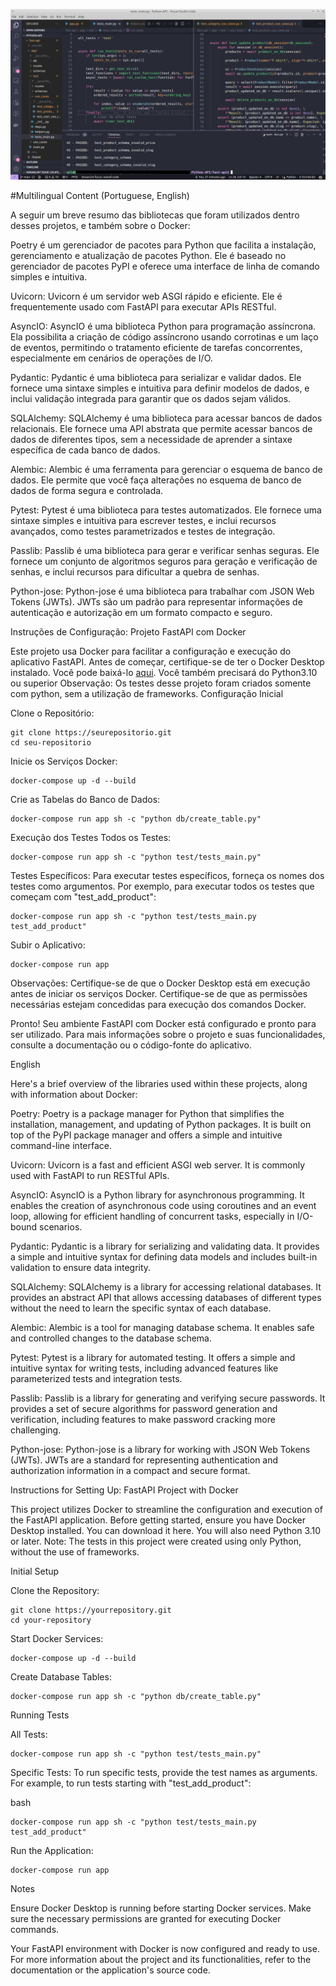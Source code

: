 ![tests](img/fastapi.png)



#Multilingual Content  (Portuguese, English)


A seguir um breve resumo das bibliotecas que foram utilizados dentro desses projetos, e também sobre o Docker:

Poetry é um gerenciador de pacotes para Python que facilita a instalação, gerenciamento e atualização de pacotes Python. Ele é baseado no gerenciador de pacotes PyPI e oferece uma interface de linha de comando simples e intuitiva.

Uvicorn: Uvicorn é um servidor web ASGI rápido e eficiente. Ele é frequentemente usado com FastAPI para executar APIs RESTful.

AsyncIO: AsyncIO é uma biblioteca Python para programação assíncrona. Ela possibilita a criação de código assíncrono usando corrotinas e um laço de eventos, permitindo o tratamento eficiente de tarefas concorrentes, especialmente em cenários de operações de I/O.

Pydantic: Pydantic é uma biblioteca para serializar e validar dados. Ele fornece uma sintaxe simples e intuitiva para definir modelos de dados, e inclui validação integrada para garantir que os dados sejam válidos.

SQLAlchemy: SQLAlchemy é uma biblioteca para acessar bancos de dados relacionais. Ele fornece uma API abstrata que permite acessar bancos de dados de diferentes tipos, sem a necessidade de aprender a sintaxe específica de cada banco de dados.

Alembic: Alembic é uma ferramenta para gerenciar o esquema de banco de dados. Ele permite que você faça alterações no esquema de banco de dados de forma segura e controlada.

Pytest: Pytest é uma biblioteca para testes automatizados. Ele fornece uma sintaxe simples e intuitiva para escrever testes, e inclui recursos avançados, como testes parametrizados e testes de integração.

Passlib: Passlib é uma biblioteca para gerar e verificar senhas seguras. Ele fornece um conjunto de algoritmos seguros para geração e verificação de senhas, e inclui recursos para dificultar a quebra de senhas.

Python-jose: Python-jose é uma biblioteca para trabalhar com JSON Web Tokens (JWTs). JWTs são um padrão para representar informações de autenticação e autorização em um formato compacto e seguro.


Instruções de Configuração: Projeto FastAPI com Docker

Este projeto usa Docker para facilitar a configuração e execução do aplicativo FastAPI. Antes de começar, certifique-se de ter o Docker Desktop instalado. Você pode baixá-lo [aqui](https://www.docker.com/products/docker-desktop/).
Você também precisará do Python3.10 ou superior
Observação: Os testes desse projeto foram criados somente com python, sem a utilização de frameworks.
Configuração Inicial

Clone o Repositório:

    git clone https://seurepositorio.git
    cd seu-repositorio

Inicie os Serviços Docker:

    docker-compose up -d --build


Crie as Tabelas do Banco de Dados:

    docker-compose run app sh -c "python db/create_table.py"

Execução dos Testes
    Todos os Testes:
    
    docker-compose run app sh -c "python test/tests_main.py"

Testes Específicos:
Para executar testes específicos, forneça os nomes dos testes como argumentos. Por exemplo, para executar todos os testes que começam com "test_add_product":

    docker-compose run app sh -c "python test/tests_main.py test_add_product"

Subir o Aplicativo:

    docker-compose run app

Observações:
    Certifique-se de que o Docker Desktop está em execução antes de iniciar os serviços Docker.
    Certifique-se de que as permissões necessárias estejam concedidas para execução dos comandos Docker.

Pronto! Seu ambiente FastAPI com Docker está configurado e pronto para ser utilizado. Para mais informações sobre o projeto e suas funcionalidades, consulte a documentação ou o código-fonte do aplicativo.




English


Here's a brief overview of the libraries used within these projects, along with information about Docker:

Poetry: Poetry is a package manager for Python that simplifies the installation, management, and updating of Python packages. It is built on top of the PyPI package manager and offers a simple and intuitive command-line interface.

Uvicorn: Uvicorn is a fast and efficient ASGI web server. It is commonly used with FastAPI to run RESTful APIs.

AsyncIO: AsyncIO is a Python library for asynchronous programming. It enables the creation of asynchronous code using coroutines and an event loop, allowing for efficient handling of concurrent tasks, especially in I/O-bound scenarios.

Pydantic: Pydantic is a library for serializing and validating data. It provides a simple and intuitive syntax for defining data models and includes built-in validation to ensure data integrity.

SQLAlchemy: SQLAlchemy is a library for accessing relational databases. It provides an abstract API that allows accessing databases of different types without the need to learn the specific syntax of each database.

Alembic: Alembic is a tool for managing database schema. It enables safe and controlled changes to the database schema.

Pytest: Pytest is a library for automated testing. It offers a simple and intuitive syntax for writing tests, including advanced features like parameterized tests and integration tests.

Passlib: Passlib is a library for generating and verifying secure passwords. It provides a set of secure algorithms for password generation and verification, including features to make password cracking more challenging.

Python-jose: Python-jose is a library for working with JSON Web Tokens (JWTs). JWTs are a standard for representing authentication and authorization information in a compact and secure format.


Instructions for Setting Up: FastAPI Project with Docker

This project utilizes Docker to streamline the configuration and execution of the FastAPI application. Before getting started, ensure you have Docker Desktop installed. You can download it here.
You will also need Python 3.10 or later.
Note: The tests in this project were created using only Python, without the use of frameworks.

Initial Setup

  Clone the Repository:

    git clone https://yourrepository.git
    cd your-repository

Start Docker Services:

    docker-compose up -d --build

Create Database Tables:

    docker-compose run app sh -c "python db/create_table.py"

Running Tests

  All Tests:

    docker-compose run app sh -c "python test/tests_main.py"

Specific Tests:
To run specific tests, provide the test names as arguments. For example, to run tests starting with "test_add_product":

bash

    docker-compose run app sh -c "python test/tests_main.py test_add_product"

Run the Application:

    docker-compose run app

Notes

  Ensure Docker Desktop is running before starting Docker services.
  Make sure the necessary permissions are granted for executing Docker commands.

Your FastAPI environment with Docker is now configured and ready to use. For more information about the project and its functionalities, refer to the documentation or the application's source code.
